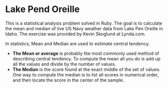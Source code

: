 # Lake Pend Oreille

This is a statistical analysis problem solved in Ruby. The goal is to calculate the mean and
median of live US Navy weather data from Lake Pen Oreille in Idaho. The exercise was provided
by Kevin Skoglund at Lynda.com.

In statistics, Mean and Median are used to estimate central tendency.
  
*  **The Mean or average** is probably the most commonly used method of describing central tendency. To compute the mean all you do is add up all the values and divide by the number of values.
* **The Median** is the score found at the exact middle of the set of values. One way to compute the median is to list all scores in numerical order, and then locate the score in the center of the sample.
